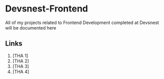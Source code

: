 # Devsnest-Frontend
All of my projects related to Frontend Development completed at Devsnest will be documented here

## Links

1. [THA 1]  
1. [THA 2] 
1. [THA 3] 
1. [THA 4] 


